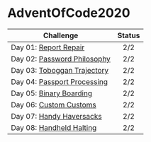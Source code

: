 # AdventOfCode2020

| Challenge                                                                        | Status |
| --------------------------------------------------------------------- | :----: |
| Day 01: [Report Repair](https://adventofcode.com/2020/day/1)              |  2/2  |
| Day 02: [Password Philosophy](https://adventofcode.com/2020/day/2)              |  2/2  |
| Day 03: [Toboggan Trajectory](https://adventofcode.com/2020/day/3)              |  2/2  |
| Day 04: [Passport Processing](https://adventofcode.com/2020/day/4)              |  2/2  |
| Day 05: [Binary Boarding](https://adventofcode.com/2020/day/5)              |  2/2  |
| Day 06: [Custom Customs](https://adventofcode.com/2020/day/6)              |  2/2  |
| Day 07: [Handy Haversacks](https://adventofcode.com/2020/day/7)              |  2/2  |
| Day 08: [Handheld Halting](https://adventofcode.com/2020/day/8)              |  2/2  |
